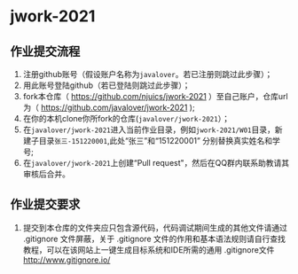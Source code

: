 # jwork-2021


## 作业提交流程

1. 注册github账号（假设账户名称为`javalover`。若已注册则跳过此步骤）；
2. 用此账号登陆github（若已登陆则跳过此步骤）；
3. fork本仓库（ https://github.com/njuics/jwork-2021 ）至自己账户，仓库url为（ https://github.com/javalover/jwork-2021 );
4. 在你的本机clone你所fork的仓库(`javalover/jwork-2021`）；
5. 在`javalover/jwork-2021`进入当前作业目录，例如`jwork-2021/W01`目录，新建子目录`张三-151220001`,此处“张三”和“151220001” 分别替换真实姓名和学号;
6. 在`javalover/jwork-2021`上创建“Pull request"，然后在QQ群内联系助教请其审核后合并。

## 作业提交要求

1. 提交到本仓库的文件夹应只包含源代码，代码调试期间生成的其他文件请通过 .gitignore 文件屏蔽，关于 .gitignore 文件的作用和基本语法规则请自行查找教程，可以在该网站上一键生成目标系统和IDE所需的通用 .gitignore文件 http://www.gitignore.io/